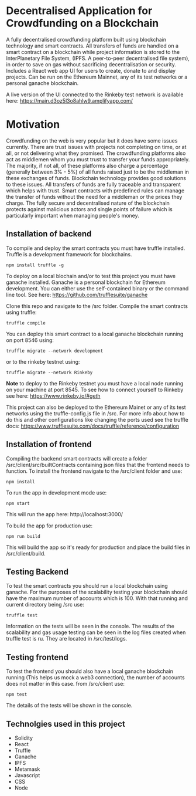 # Decentralised Application for Crowdfunding on a Blockchain

A fully decentralised crowdfunding platform built using blockchain technology and smart contracts. All transfers of funds are handled on a smart contract on a blockchain while project information is stored to the InterPlanetary File System, (IPFS. A peer-to-peer decentralised file system), in order to save on gas without sacrificing decentralisation or security. Includes a React web app UI for users to create, donate to and display projects. Can be run on the Ethereum Mainnet, any of its test networks or a personal ganache blockchain.

A live version of the UI connected to the Rinkeby test network is available here: https://main.d3oz5l3o8ahlw9.amplifyapp.com/

# Motivation

Crowdfunding on the web is very popular but it does have some issues currently. There are trust issues with projects not completing on time, or at all, or not delivering what they promised. The crowdfunding platforms also act as middlemen whom you must trust to transfer your funds appropriately. The majority, if not all, of these platforms also charge a percentage (generally between 3% - 5%) of all funds raised just to be the middleman in these exchanges of funds. Blockchain technology provides good solutions to these issues. All transfers of funds are fully traceable and transparent which helps with trust. Smart contracts with predefined rules can manage the transfer of funds without the need for a middleman or the prices they charge. The fully secure and decentralised nature of the blockchain protects against malicious actors and single points of failure which is particularly important when managing people's money.

## Installation of backend

To compile and deploy the smart contracts you must have truffle installed. Truffle is a development framework for blockchains.

`npm install truffle -g`

To deploy on a local blochain and/or to test this project you must have ganache installed. Ganache is a
personal blockchain for Ethereum development. You can either use the self-contained binary or the command line tool. See here: https://github.com/trufflesuite/ganache

Clone this repo and navigate to the /src folder. Compile the smart contracts using truffle:

`truffle compile`

You can deploy this smart contract to a local ganache blockchain running on port 8546 using:

`truffle migrate --network development`

or to the rinkeby testnet using:

`truffle migrate --network Rinkeby`

**Note** to deploy to the Rinkeby testnet you must have a local node running on your machine at port 8545. To see how to connect yourself to Rinkeby see here: https://www.rinkeby.io/#geth

This project can also be deployed to the Ethereum Mainet or any of its test networks using the truffle-config.js file in /src. For more info about how to do this and other configurations like changing the ports used see the truffle docs: https://www.trufflesuite.com/docs/truffle/reference/configuration

## Installation of frontend

Compiling the backend smart contracts will create a folder /src/client/src/builtContracts containing json files that the frontend needs to function. To install the frontend navigate to the /src/client folder and use:

`npm install`

To run the app in development mode use:

`npm start`

This will run the app here: http://localhost:3000/

To build the app for production use:

`npm run build`

This will build the app so it's ready for production and place the build files in /src/client/build.

## Testing Backend

To test the smart contracts you should run a local blockchain using ganache. For the purposes of the scalability testing your blockchain should have the maximum number of accounts which is 100. With that running and current directory being /src use:

`truffle test`

Information on the tests will be seen in the console. The results of the scalability and gas usage testing can be seen in the log files created when truffle test is ru. They are located in /src/test/logs.

## Testing frontend

To test the frontend you should also have a local ganache blockchain running (This helps us mock a web3 connection), the number of accounts does not matter in this case. from /src/client use:

`npm test`

 The details of the tests will be shown in the console.

## Technolgies used in this project

- Solidity
- React
- Truffle
- Ganache
- IPFS
- Metamask
- Javascript
- CSS
- Node
